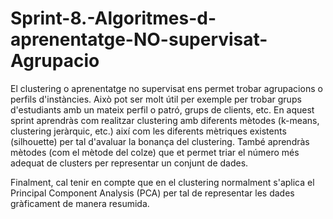 # Sprint-8.-Algoritmes-d-aprenentatge-NO-supervisat-Agrupacio

El clustering o aprenentatge no supervisat ens permet trobar agrupacions o perfils d'instàncies. Això pot ser molt útil per exemple per trobar grups d'estudiants amb un mateix perfil o patró, grups de clients, etc. En aquest sprint aprendràs com realitzar clustering amb diferents mètodes (k-means, clustering jeràrquic, etc.) així com les diferents mètriques existents (silhouette) per tal d'avaluar la bonança del clustering. També aprendràs mètodes (com el mètode del colze) que et permet triar el número més adequat de clusters per representar un conjunt de dades.

Finalment, cal tenir en compte que en el clustering normalment s'aplica el Principal Component Analysis (PCA) per tal de representar les dades gràficament de manera resumida.
